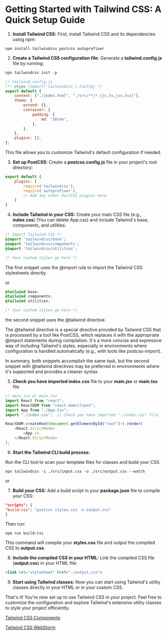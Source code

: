 # Getting Started with Tailwind CSS: A Quick Setup Guide

1. **Install Tailwind CSS:** First, install Tailwind CSS and its dependencies using npm:

```
npm install tailwindcss postcss autoprefixer
```

2. **Create a Tailwind CSS configuration file:** Generate a **tailwind.config.js** file by running:

```csharp
npx tailwindcss init -p
```

```javascript 
// tailwind.config.js
/** @type {import('tailwindcss').Config} */
export default {
    content: ["./index.html", "./src/**/*.{js,ts,jsx,tsx}"],
    theme: {
        extend: {},
        container: {
            padding: {
                md: "10rem",
            },
        },
    },
    plugins: [],
};
```

This file allows you to customize Tailwind's default configuration if needed.

3. **Set up PostCSS:** Create a **postcss.config.js** file in your project's root directory:

```javascript
export default {
    plugins: [
        require('tailwindcss'),
        require('autoprefixer'),
        // Add any other PostCSS plugins here
    ]
}
```

4. **Include Tailwind in your CSS:** Create your main CSS file (e.g., **index.css**) (You can delete App.css) and include Tailwind's base, components, and utilities:

```css
/* Import Tailwind CSS */
@import 'tailwindcss/base';
@import 'tailwindcss/components';
@import 'tailwindcss/utilities';

/* Your custom styles go here */
```

The first snippet uses the @import rule to import the Tailwind CSS stylesheets directly.

or 

```css
@tailwind base;
@tailwind components;
@tailwind utilities;

/* Your custom styles go here */
```
the second snippet uses the @tailwind directive.

The @tailwind directive is a special directive provided by Tailwind CSS that is processed by a tool like PostCSS, which replaces it with the appropriate @import statements during compilation. It's a more concise and expressive way of including Tailwind's styles, especially in environments where configuration is handled automatically (e.g., with tools like postcss-import).

In summary, both snippets accomplish the same task, but the second snippet with @tailwind directives may be preferred in environments where it's supported and provides a cleaner syntax.

5. **Check you have imported index.css** file to your **main.jsx** or **main.tsx** file  

```javascript
// main.jsx or main.tsx
import React from "react";
import ReactDOM from "react-dom/client";
import App from "./App.tsx";
import "./index.css";  // Check you have imported "./index.css" file

ReactDOM.createRoot(document.getElementById("root")!).render(
    <React.StrictMode>
        <App />
    </React.StrictMode>
);
```

6. **Start the Tailwind CLI build process:** 

Run the CLI tool to scan your template files for classes and build your CSS.

```terminal
npx tailwindcss -i ./src/input.css -o ./src/output.css --watch
```

or 

7. **Build your CSS:** Add a build script in your **package.json** file to compile your CSS:

```json
"scripts": {
"build:css": "postcss styles.css -o output.css"
}
```

Then run:

```arduino
npm run build:css
```

This command will compile your **styles.css** file and output the compiled CSS to **output.css**.

8. **Include the compiled CSS in your HTML:** Link the compiled CSS file (**output.css**) in your HTML file:

```html
<link rel="stylesheet" href="./output.css">
```

9. **Start using Tailwind classes:** Now you can start using Tailwind's utility classes directly in your HTML or in your custom CSS.

That's it! You're now set up to use Tailwind CSS in your project. Feel free to customize the configuration and explore Tailwind's extensive utility classes to style your project efficiently.

[Tailwind CSS Components](https://tailwindcss.com/docs/installation)

[Tailwind CSS WebStorm](https://www.jetbrains.com/help/webstorm/tailwind-css.html)
